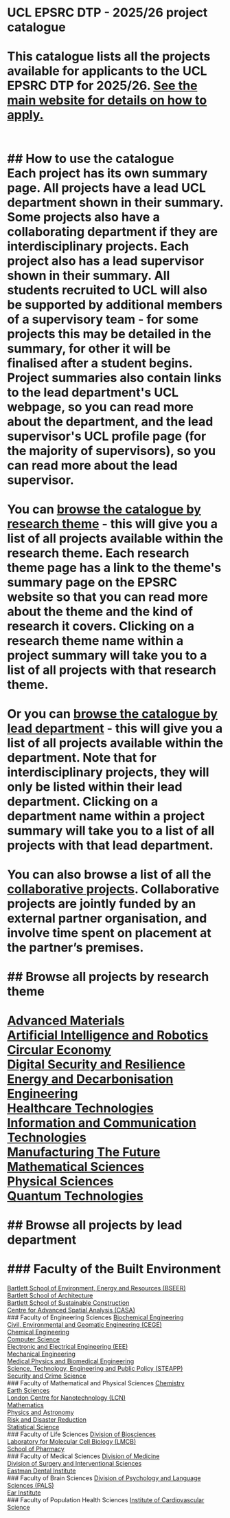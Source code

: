 # UCL EPSRC DTP - 2025/26 project catalogue<br /><br />This catalogue lists all the projects available for applicants to the UCL EPSRC DTP for 2025/26. [See the main website for details on how to apply.]( https://www.ucl.ac.uk/epsrc-doctoral-training/prospective-students/apply-ucl-epsrc-dtp-studentship)<br /><br /><br />## How to use the catalogue<br />Each project has its own summary page. All projects have a lead UCL department shown in their summary. Some projects also have a collaborating department if they are interdisciplinary projects. Each project also has a lead supervisor shown in their summary. All students recruited to UCL will also be supported by additional members of a supervisory team - for some projects this may be detailed in the summary, for other it will be finalised after a student begins. Project summaries also contain links to the lead department's UCL webpage, so you can read more about the department, and the lead supervisor's UCL profile page (for the majority of supervisors), so you can read more about the lead supervisor.<br /><br />You can [browse the catalogue by research theme](#browse-projects-by-research-theme) - this will give you a list of all projects available within the research theme. Each research theme page has a link to the theme's summary page on the EPSRC website so that you can read more about the theme and the kind of research it covers. Clicking on a research theme name within a project summary will take you to a list of all projects with that research theme.<br /><br />Or you can [browse the catalogue by lead department](#browse-projects-by-lead-department) - this will give you a list of all projects available within the department. Note that for interdisciplinary projects, they will only be listed within their lead department. Clicking on a department name within a project summary will take you to a list of all projects with that lead department.<br /><br />You can also browse a list of all the [collaborative projects](collaborative/collaborative-projects.md). Collaborative projects are jointly funded by an external partner organisation, and involve time spent on placement at the partner’s premises.<br /><br />## Browse all projects by research theme<br /><br />[Advanced Materials](themes/advanced-materials.md)<br />[Artificial Intelligence and Robotics](themes/artificial-intelligence-and-robotics.md)<br />[Circular Economy](themes/circular-economy.md)<br />[Digital Security and Resilience](themes/digital-security-and-resilience.md)<br />[Energy and Decarbonisation](themes/energy-and-decarbonisation.md)<br />[Engineering](themes/engineering.md)<br />[Healthcare Technologies](themes/healthcare-technologies.md)<br />[Information and Communication Technologies](themes/information-and-communication-technologies.md)<br />[Manufacturing The Future](themes/manufacturing-the-future.md)<br />[Mathematical Sciences](themes/mathematical-sciences.md)<br />[Physical Sciences](themes/physical-sciences.md)<br />[Quantum Technologies](themes/quantum-technologies.md)<br /><br />## Browse all projects by lead department<br /><br />### Faculty of the Built Environment
[Bartlett School of Environment, Energy and Resources (BSEER)](departments/bartlett-school-of-environment-energy-and-resources.md)<br />[Bartlett School of Architecture](departments/bartlett-school-of-architecture.md)<br />[Bartlett School of Sustainable Construction](departments/bartlett-school-of-sustainable-construction.md)<br />[Centre for Advanced Spatial Analysis (CASA)](departments/centre-for-advanced-spatial-analysis.md)<br />### Faculty of Engineering Sciences
[Biochemical Engineering](departments/biochemical-engineering.md)<br />[Civil, Environmental and Geomatic Engineering (CEGE)](departments/civil-environmental-and-geomatic-engineering.md)<br />[Chemical Engineering](departments/chemical-engineering.md)<br />[Computer Science](departments/computer-science.md)<br />[Electronic and Electrical Engineering (EEE)](departments/electronic-and-electrical-engineering.md)<br />[Mechanical Engineering](departments/mechanical-engineering.md)<br />[Medical Physics and Biomedical Engineering](departments/medical-physics-and-biomedical-engineering.md)<br />[Science, Technology, Engineering and Public Policy (STEAPP)](departments/science-technology-engineering-and-public-policy.md)<br />[Security and Crime Science](departments/security-and-crime-science.md)<br />### Faculty of Mathematical and Physical Sciences
[Chemistry](departments/chemistry.md)<br />[Earth Sciences](departments/earth-sciences.md)<br />[London Centre for Nanotechnology (LCN)](departments/london-centre-for-nanotechnology.md)<br />[Mathematics](departments/mathematics.md)<br />[Physics and Astronomy](departments/physics-and-astronomy.md)<br />[Risk and Disaster Reduction](departments/risk-and-disaster-reduction.md)<br />[Statistical Science](departments/statistical-science.md)<br />### Faculty of Life Sciences
[Division of Biosciences](departments/division-of-biosciences.md)<br />[Laboratory for Molecular Cell Biology (LMCB)](departments/laboratory-for-molecular-cell-biology.md)<br />[School of Pharmacy](departments/school-of-pharmacy.md)<br />### Faculty of Medical Sciences
[Division of Medicine](departments/division-of-medicine.md)<br />[Division of Surgery and Interventional Sciences](departments/division-of-surgery-and-interventional-sciences.md)<br />[Eastman Dental Institute](departments/eastman-dental-institute.md)<br />### Faculty of Brain Sciences
[Division of Psychology and Language Sciences (PALS)](departments/division-of-psychology-and-language-sciences.md)<br />[Ear Institute](departments/ear-institute.md)<br />### Faculty of Population Health Sciences
[Institute of Cardiovascular Science](departments/institute-of-cardiovascular-science.md)